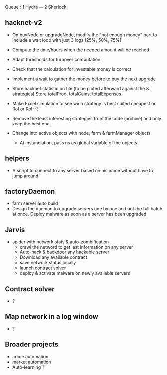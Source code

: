 Queue : 1 Hydra -- 2 Sherlock

## hacknet-v2

* On buyNode or upgradeNode, modify the "not enough money" part to include a wait loop with just 3 logs (25%, 50%, 75%) 
* Compute the time/hours when the needed amount will be reached


* Adapt thresholds for turnover computation
* Check that the calculation for investable money is correct
* Implement a wait to gather the money before to buy the next upgrade


* Store hacknet statistic on file (to be ploted afterward against the 3 strategies) Store totalProd, totalGains, totalExpenses
* Make Excel simulation to see wich strategy is best suited cheapest or RoI or RoI--?


* Remove the least interesting strategies from the code (archive) and only keep the best one.


* Change into active objects with node, farm & farmManager objects
  * At instanciation, pass ns as global variable of the objects


## helpers

* A script to connect to any server based on his name without have to jump around


## factoryDaemon

* farm server auto build
* Design the daemon to upgrade servers one by one and not the full batch at once.
Deploy malware as soon as a server has been upgraded

  
## Jarvis

* spider with network stats & auto-zombification
  - crawl the netword to get last information on any server
  - Auto-hack & backdoor any hackable server
  - Download any available contract
  - save network status locally
  - launch contract solver
  - deploy & activate malware on newly available servers

    
## Contract solver

* ?


## Map network in a log window

* ?


## Broader projects

* crime automation
* market automation
* Auto-learning ?